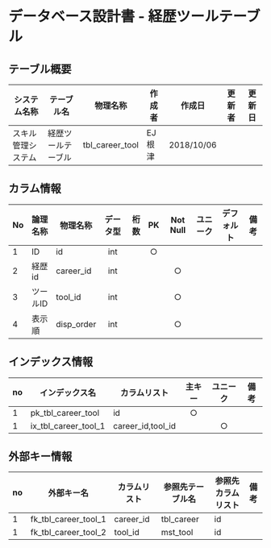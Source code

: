 # データベース設計書 - 経歴ツールテーブル

## テーブル概要

|システム名称|テーブル名|物理名称|作成者|作成日|更新者|更新日  
|---|---|---|---|---|---|---|
|スキル管理システム|経歴ツールテーブル|tbl_career_tool|EJ根津|2018/10/06|

## カラム情報

|No|論理名称|物理名称|データ型|桁数|PK|Not Null|ユニーク|デフォルト|備考|  
|---|---|---|:-:|--:|:-:|:-:|:-:|---|---|
|1|ID|id|int||○|||||
|2|経歴id|career_id|int|||○||||
|3|ツールID|tool_id|int|||○||||
|4|表示順|disp_order|int|||○||||

## インデックス情報

|no|インデックス名|カラムリスト|主キー|ユニーク|備考|
|---|---|---|:-:|:-:|---|
|1|pk_tbl_career_tool|id|○|||
|1|ix_tbl_career_tool_1|career_id,tool_id||○||

## 外部キー情報

|no|外部キー名|カラムリスト|参照先テーブル名|参照先カラムリスト|備考|
|---|---|---|---|---|---|
|1|fk_tbl_career_tool_1|career_id|tbl_career|id||
|1|fk_tbl_career_tool_2|tool_id|mst_tool|id||

